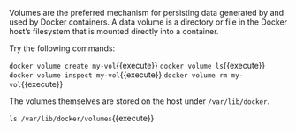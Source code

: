 Volumes are the preferred mechanism for persisting data generated by and used by Docker containers. A data volume is a directory or file in the Docker host’s filesystem that is mounted directly into a container.

Try the following commands:

`docker volume create my-vol`{{execute}}
`docker volume ls`{{execute}}
`docker volume inspect my-vol`{{execute}}
`docker volume rm my-vol`{{execute}}

The volumes themselves are stored on the host under `/var/lib/docker`.

`ls /var/lib/docker/volumes`{{execute}}
